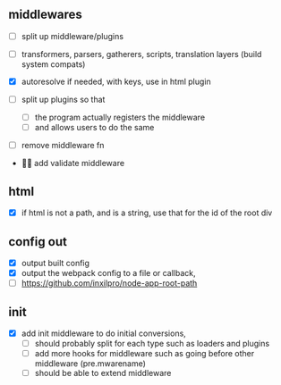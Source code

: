 ## middlewares
- [ ] split up middleware/plugins
- [ ] transformers, parsers, gatherers, scripts, translation layers (build system compats)

- [x] autoresolve if needed, with keys, use in html plugin
- [ ] split up  plugins so that
  - [ ] the program actually registers the middleware
  - [ ] and allows users to do the same
- [ ] remove middleware fn
- 🔌🛂 add validate middleware

## html
- [x] if html is not a path, and is a string, use that for the id of the root div


## config out
- [x] output built config
- [x] output the webpack config to a file or callback,
- [ ] https://github.com/inxilpro/node-app-root-path

## init
- [x] add init middleware to do initial conversions,
  - [ ] should probably split for each type such as loaders and plugins
  - [ ] add more hooks for middleware such as going before other middleware (pre.mwarename)
  - [ ] should be able to extend middleware
